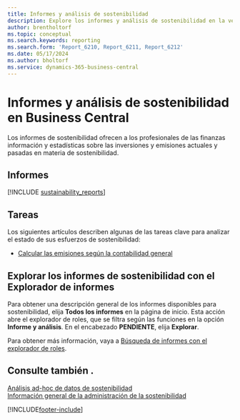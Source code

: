 ```yaml
---
title: Informes y análisis de sostenibilidad
description: Explore los informes y análisis de sostenibilidad en la versión estándar de Business Central.
author: brentholtorf
ms.topic: conceptual
ms.search.keywords: reporting
ms.search.form: 'Report_6210, Report_6211, Report_6212'
ms.date: 05/17/2024
ms.author: bholtorf
ms.service: dynamics-365-business-central
---
```


# <a name="sustainability-reports-and-analytics-in-business-central"></a>Informes y análisis de sostenibilidad en Business Central

Los informes de sostenibilidad ofrecen a los profesionales de las finanzas información y estadísticas sobre las inversiones y emisiones actuales y pasadas en materia de sostenibilidad.  

## <a name="reports"></a>Informes

[!INCLUDE [sustainability_reports](includes/sustainability-reports-include.md)]

## <a name="tasks"></a>Tareas

Los siguientes artículos describen algunas de las tareas clave para analizar el estado de sus esfuerzos de sostenibilidad:

* [Calcular las emisiones según la contabilidad general](finance-sustainability-journal.md)

## <a name="explore-sustainability-reports-with-report-explorer"></a>Explorar los informes de sostenibilidad con el Explorador de informes

Para obtener una descripción general de los informes disponibles para sostenibilidad, elija **Todos los informes** en la página de inicio. Esta acción abre el explorador de roles, que se filtra según las funciones en la opción **Informe y análisis**. En el encabezado **PENDIENTE**, elija **Explorar**.

<!--There isn't an image file for this.

:::image type="content" source="media/report-explorer-sustainability.png" alt-text="Example of sustainability reports on the finance role center." lightbox="media/report-explorer-sustainability.png":::-->

Para obtener más información, vaya a [Búsqueda de informes con el explorador de roles](ui-role-explorer.md).

## <a name="see-also"></a>Consulte también .

[Análisis ad-hoc de datos de sostenibilidad](ad-hoc-analysis-sustainability.md)   
[Información general de la administración de la sostenibilidad](finance-manage-sustainability.md)   

[!INCLUDE[footer-include](includes/footer-banner.md)]
